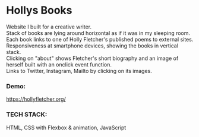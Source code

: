 # Hollys Books

Website I built for a creative writer.\
Stack of books are lying around horizontal as if it was in my sleeping room.\
Each book links to one of Holly Fletcher's published poems to external sites.\
Responsiveness at smartphone devices, showing the books in vertical stack.\
Clicking on "about" shows Fletcher's short biography and an image of herself built with an onclick event function.\
Links to Twitter, Instagram, Mailto by clicking on its images.

### Demo:
https://hollyfletcher.org/

### TECH STACK:
HTML, CSS with Flexbox & animation, JavaScript
